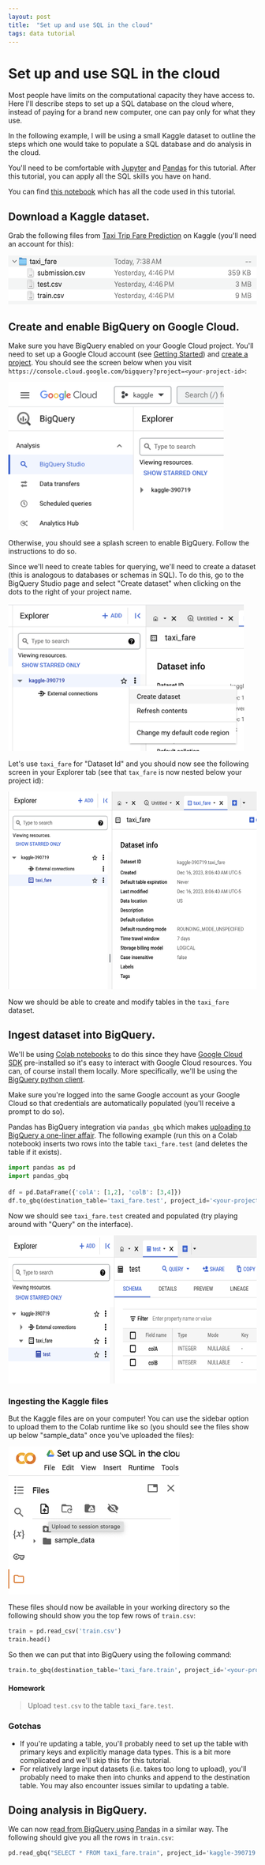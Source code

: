```yaml
---
layout: post
title:  "Set up and use SQL in the cloud"
tags: data tutorial
---
```


# Set up and use SQL in the cloud
Most people have limits on the computational capacity they have access to.
Here I'll describe steps to set up a SQL database on the cloud where, instead of paying for a brand new computer, one can pay only for what they use.

In the following example, I will be using a small Kaggle dataset to outline the steps which one would take to populate a SQL database and do analysis in the cloud.

You'll need to be comfortable with [Jupyter](https://jupyter.org) and [Pandas](https://pandas.pydata.org) for this tutorial.
After this tutorial, you can apply all the SQL skills you have on hand.

You can find [this notebook](https://colab.research.google.com/drive/1yJZ-16izUwepOp-6nxjPCYWeKWTgQiju?usp=sharing) which has all the code used in this tutorial.


## Download a Kaggle dataset.
Grab the following files from 
[Taxi Trip Fare Prediction](https://www.kaggle.com/datasets/nani123456789/taxi-trip-fare-prediction) on Kaggle (you'll need an account for this):

<img src="/assets/posts/2023-12-16/kaggle_files.png" alt="kaggle files" height="100"/>


## Create and enable BigQuery on Google Cloud.
Make sure you have BigQuery enabled on your Google Cloud project.
You'll need to set up a Google Cloud account (see [Getting Started](https://cloud.google.com/docs/get-started)) and [create a project](https://developers.google.com/workspace/guides/create-project).
You should see the screen below when you visit `https://console.cloud.google.com/bigquery?project=<your-project-id>`:

<img src="/assets/posts/2023-12-16/gcp_bq_main.png" alt="google cloud bigquery" height="300"/>

Otherwise, you should see a splash screen to enable BigQuery. Follow the instructions to do so.

Since we'll need to create tables for querying, we'll need to create a dataset (this is analogous to databases or schemas in SQL).
To do this, go to the BigQuery Studio page and select "Create dataset" when clicking on the dots to the right of your project name. 

<img src="/assets/posts/2023-12-16/gcp_bq_dataset_create.png" alt="google cloud bigquery" height="300"/>

Let's use `taxi_fare` for "Dataset Id" and you should now see the following screen in your Explorer tab (see that `tax_fare` is now nested below your project id):

<img src="/assets/posts/2023-12-16/gcp_bq_dataset_main.png" alt="google cloud bigquery" height="400"/>

Now we should be able to create and modify tables in the `taxi_fare` dataset.

## Ingest dataset into BigQuery.
We'll be using [Colab notebooks](https://colab.research.google.com) to do this since they have [Google Cloud SDK](https://cloud.google.com/sdk?hl=en) pre-installed so it's easy to interact with Google Cloud resources.
You can, of course install them locally.
More specifically, we'll be using the [BigQuery python client](https://cloud.google.com/python/docs/reference/bigquery/latest).

Make sure you're logged into the same Google account as your Google Cloud so that credentials are automatically populated (you'll receive a prompt to do so).

Pandas has BigQuery integration via `pandas_gbq` which makes [uploading to BigQuery a one-liner affair](https://cloud.google.com/bigquery/docs/samples/bigquery-pandas-gbq-to-gbq-simple).
The following example (run this on a Colab notebook) inserts two rows into the table `taxi_fare.test` (and deletes the table if it exists).

```python
import pandas as pd
import pandas_gbq

df = pd.DataFrame({'colA': [1,2], 'colB': [3,4]})
df.to_gbq(destination_table='taxi_fare.test', project_id='<your-project-id>', if_exists='replace')
```

Now we should see `taxi_fare.test` created and populated (try playing around with "Query" on the interface).

<img src="/assets/posts/2023-12-16/ingested_two_rows.png" alt="ingested two rows" height="300"/>


### Ingesting the Kaggle files
But the Kaggle files are on your computer! You can use the sidebar option to upload them to the Colab runtime like so (you should see the files show up below "sample_data" once you've uploaded the files): 

<img src="/assets/posts/2023-12-16/colab_upload_files.png" alt="ingested two rows" height="300"/>

These files should now be available in your working directory so the following should show you the top few rows of `train.csv`:

```python
train = pd.read_csv('train.csv')
train.head()
```

So then we can put that into BigQuery using the following command:

```python
train.to_gbq(destination_table='taxi_fare.train', project_id='<your-project-id>', if_exists='replace')
```

#### Homework
> Upload `test.csv` to the table `taxi_fare.test`.


### Gotchas
* If you're updating a table, you'll probably need to set up the table with primary keys and explicitly manage data types. This is a bit more complicated and we'll skip this for this tutorial.
* For relatively large input datasets (i.e. takes too long to upload), you'll probably need to make then into chunks and append to the destination table. You may also encounter issues similar to updating a table.


## Doing analysis in BigQuery.
We can now [read from BigQuery using Pandas](https://pandas.pydata.org/docs/reference/api/pandas.read_gbq.html) in a similar way.
The following should give you all the rows in `train.csv`:

```python
pd.read_gbq("SELECT * FROM taxi_fare.train", project_id='kaggle-390719', dialect="standard").head()
```
